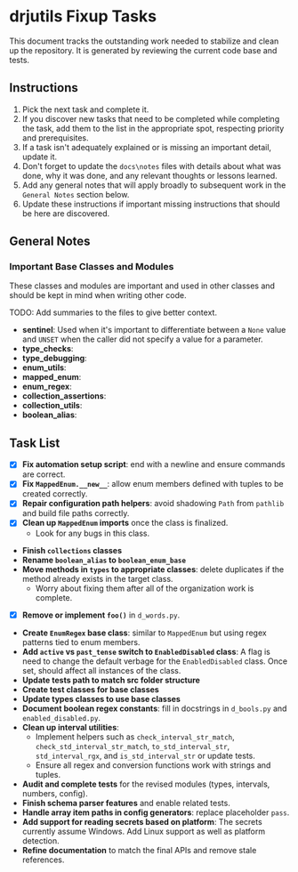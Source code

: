 # drjutils Fixup Tasks

This document tracks the outstanding work needed to stabilize and clean up the repository.
It is generated by reviewing the current code base and tests.

## Instructions

1. Pick the next task and complete it.
2. If you discover new tasks that need to be completed while completing the task, add them to the list in the appropriate spot, respecting priority and prerequisites.
3. If a task isn't adequately explained or is missing an important detail, update it.
4. Don't forget to update the `docs\notes` files with details about what was done, why it was done, and any relevant thoughts or lessons learned.
5. Add any general notes that will apply broadly to subsequent work in the `General Notes` section below.
6. Update these instructions if important missing instructions that should be here are discovered.

## General Notes

### Important Base Classes and Modules

These classes and modules are important and used in other classes and should be kept in mind when writing other code.

TODO: Add summaries to the files to give better context.

- **sentinel**: Used when it's important to differentiate between a `None` value and `UNSET` when the caller did not specify a value for a parameter.
- **type_checks**:
- **type_debugging**:
- **enum_utils**:
- **mapped_enum**:
- **enum_regex**:
- **collection_assertions**:
- **collection_utils**:
- **boolean_alias**:

## Task List

- [x] **Fix automation setup script**: end with a newline and ensure commands are correct.
- [x] **Fix `MappedEnum.__new__`**: allow enum members defined with tuples to be created correctly.
- [x] **Repair configuration path helpers**: avoid shadowing `Path` from `pathlib` and build file paths correctly.
- [x] **Clean up `MappedEnum` imports** once the class is finalized.
  - Look for any bugs in this class.
- **Finish `collections` classes**
- **Rename `boolean_alias` to `boolean_enum_base`**
- **Move methods in `types` to appropriate classes**: delete duplicates if the method already exists in the target class.
  - Worry about fixing them after all of the organization work is complete.
- [x] **Remove or implement `foo()`** in `d_words.py`.
- **Create `EnumRegex` base class**: similar to `MappedEnum` but using regex patterns tied to enum members.
- **Add `active` vs `past_tense` switch to `EnabledDisabled` class**: A flag is need to change the default verbage for the `EnabledDisabled` class. Once set, should affect all instances of the class.
- **Update tests path to match src folder structure**
- **Create test classes for base classes**
- **Update types classes to use base classes**
- **Document boolean regex constants**: fill in docstrings in `d_bools.py` and `enabled_disabled.py`.
- **Clean up interval utilities**:
  - Implement helpers such as `check_interval_str_match`, `check_std_interval_str_match`, `to_std_interval_str`, `std_interval_rgx`, and `is_std_interval_str` or update tests.
  - Ensure all regex and conversion functions work with strings and tuples.
- **Audit and complete tests** for the revised modules (types, intervals, numbers, config).
- **Finish schema parser features** and enable related tests.
- **Handle array item paths in config generators**: replace placeholder `pass`.
- **Add support for reading secrets based on platform**: The secrets currently assume Windows. Add Linux support as well as platform detection.
- **Refine documentation** to match the final APIs and remove stale references.
